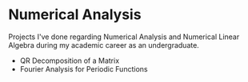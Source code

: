 # Numerical Analysis
Projects I've done regarding Numerical Analysis and Numerical Linear Algebra during my academic career as an undergraduate.

-  QR Decomposition of a Matrix
-  Fourier Analysis for Periodic Functions
